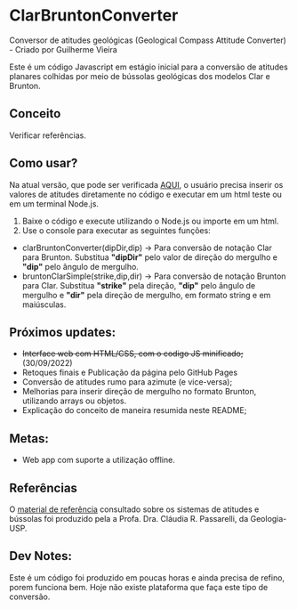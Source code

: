 # ClarBruntonConverter
Conversor de atitudes geológicas (Geological Compass Attitude Converter) - Criado por Guilherme Vieira

Este é um código Javascript em estágio inicial para a conversão de atitudes planares colhidas por meio de bússolas geológicas dos modelos Clar e Brunton.

## Conceito
Verificar referências. 

## Como usar?
Na atual versão, que pode ser verificada [AQUI](https://github.com/gui-nvieira/ClarBruntonConverter/tree/master), o usuário precisa inserir os valores de atitudes diretamente no código e executar em um html teste ou em um terminal Node.js. 

1. Baixe o código e execute utilizando o Node.js ou importe em um html.
2. Use o console para executar as seguintes funções:

- clarBruntonConverter(dipDir,dip) -> Para conversão de notação Clar para Brunton. Substitua **"dipDir"** pelo valor de direção do mergulho e **"dip"** pelo ângulo de mergulho.
- bruntonClarSimple(strike,dip,dir) -> Para conversão de notação Brunton para Clar. Substitua **"strike"** pela direção, **"dip"** pelo ângulo de mergulho e **"dir"** pela direção de mergulho, em formato string e em maiúsculas.

## Próximos updates:
- ~~Interface web com HTML/CSS, com o codigo JS minificado;~~ (30/09/2022)
- Retoques finais e Publicação da página pelo GitHub Pages
- Conversão de atitudes rumo para azimute (e vice-versa);
- Melhorias para inserir direção de mergulho no formato Brunton, utilizando arrays ou objetos.
- Explicação do conceito de maneira resumida neste README;

## Metas:
- Web app com suporte a utilização offline.

## Referências
O [material de referência](https://edisciplinas.usp.br/pluginfile.php/5178772/mod_resource/content/1/Aula-B%C3%BAssolas%20-%20CRP.pdf) consultado sobre os sistemas de atitudes e bússolas foi produzido pela a Profa. Dra. Cláudia R. Passarelli, da Geologia-USP.

## Dev Notes:

Este é um código foi produzido em poucas horas e ainda precisa de refino, porem funciona bem. Hoje não existe plataforma que faça este tipo de conversão.
